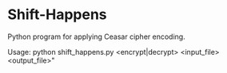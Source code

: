 # Shift-Happens

Python program for applying Ceasar cipher encoding.

Usage: python shift_happens.py <encrypt|decrypt> <shift> <input_file> <output_file>"
